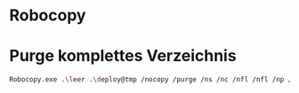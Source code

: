 # Robocopy
# Purge komplettes Verzeichnis
```bash
Robocopy.exe .\leer .\deploy@tmp /nocopy /purge /ns /nc /nfl /nfl /np /njh /njs /log:nul
```
